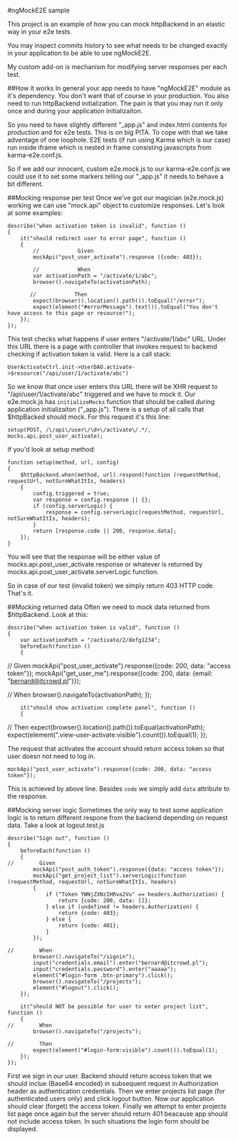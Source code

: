 #ngMockE2E sample

This project is an example of how you can mock httpBackend in an elastic way in your e2e tests.

You may inspect commits history to see what needs to be changed exactly in your application to be able to use ngMockE2E.

My custom add-on is mechanism for modifying server responses per each test.

##How it works
In general your app needs to have "ngMockE2E" module as it's dependency. You don't want that of course in your production.
You also need to run httpBackend initialization. The pain is that you may run it only once and during your application initializaiton.

So you need to have slightly different "_app.js" and index.html contents for production and for e2e tests. This is on big PITA.
To cope with that we take adventage of one loophole. E2E tests (if run using Karma which is our case) run inside iframe which is nested in frame consisting
javascripts from karma-e2e.conf.js.

So if we add our innocent, custom e2e.mock.js to our karma-e2e.conf.js we could use it to set some markers telling our "_app.js" it needs to behave a bit different.

##Mocking response per test
Once we've got our magician (e2e.mock.js) working we can use "mock.api" object to customize responses.
Let's look at some examples:

    describe("when activation token is invalid", function ()
    {
        it("should redirect user to error page", function ()
        {
            //            Given
            mockApi("post_user_activate").response ({code: 403});

            //            When
            var activationPath = "/activate/1/abc";
            browser().navigateTo(activationPath);

           //            Then
            expect(browser().location().path()).toEqual("/error");
            expect(element("#errorMessage").text()).toEqual("You don't have access to this page or resource!");
        });
    });

This test checks what happens if user enters "/activate/1/abc" URL. Under this URL there is a page with controller that invokes request to backend
checking if activation token is valid. Here is a call stack:

    UserActivateCtrl.init->UserDAO.activate->$resource("/api/user/1/activate/abc")

So we know that once user enters this URL there will be XHR request to "/api/user/1/activate/abc" triggered and we have to mock it.
Our e2e.mock.js has `initializeMocks` function that should be called during application initializaiton ("_app.js").
There is a setup of all calls that $httpBacked should mock. For this request it's this line:

    setup(POST, /\/api\/user\/\d+\/activate\/.*/, mocks.api.post_user_activate);

If you'd look at setup method:

    function setup(method, url, config)
    {
        $httpBackend.when(method, url).respond(function (requestMethod, requestUrl, notSureWhatItIs, headers)
        {
            config.triggered = true;
            var response = config.response || {};
            if (config.serverLogic) {
                response = config.serverLogic(requestMethod, requestUrl, notSureWhatItIs, headers);
            }
            return [response.code || 200, response.data];
        });
    }

You will see that the response will be either value of mocks.api.post_user_activate.response or whatever is returned by mocks.api.post_user_activate.serverLogic
 function.

So in case of our test (invalid token) we simply return 403 HTTP code. That's it.

##Mocking returned data
Often we need to mock data returned from $httpBackend. Look at this:

    describe("when activation token is valid", function ()
    {
        var activationPath = "/activate/2/defg1234";
        beforeEach(function ()
        {
//            Given
            mockApi("post_user_activate").response({code: 200, data: "access token"});
            mockApi("get_user_me").response({code: 200, data: {email: "bernard@itcrowd.pl"}});

//            When
            browser().navigateTo(activationPath);
        });

        it("should show activation complete panel", function ()
        {
//            Then
            expect(browser().location().path()).toEqual(activationPath);
            expect(element(".view-user-activate:visible").count()).toEqual(1);
        });

The request that activates the account should return access token so that user doesn not need to log in.

    mockApi("post_user_activate").response({code: 200, data: "access token"});

This is achieved by above line. Besides `code` we simply add `data` attribute to the response.

##Mocking server logic
Sometimes the only way to test some application logic is to return different respone from the backend depending on request data.
Take a look at logout.test.js

    describe("Sign out", function ()
    {
        beforeEach(function ()
        {
    //        Given
            mockApi("post_auth_token").response({data: "access token"});
            mockApi("get_project_list").serverLogic(function (requestMethod, requestUrl, notSureWhatItIs, headers)
            {
                if ("Token YWNjZXNzIHRva2Vu" == headers.Authorization) {
                    return {code: 200, data: []};
                } else if (undefined != headers.Authorization) {
                    return {code: 403};
                } else {
                    return {code: 401};
                }
            });

    //        When
            browser().navigateTo("/signin");
            input("credentials.email").enter("bernard@itcrowd.pl");
            input("credentials.password").enter("aaaaa");
            element("#login-form .btn-primary").click();
            browser().navigateTo("/projects");
            element("#logout").click();
        });

        it("should NOT be possible for user to enter project list", function ()
        {
    //        When
            browser().navigateTo("/projects");

    //        Then
            expect(element("#login-form:visible").count()).toEqual(1);
        });
    });

First we sign in our user. Backend should return access token that we should inclue (Base64 encoded) in subsequent request in Authorization header
as authentication credentials. Then we enter projects list page (for authenticated users only) and click logout button.
Now our application should clear (forget) the access token. Finally we attempt to enter projects list page once again but the server should return 401
beacause app should not include access token. In such situations the login form should be displayed.
